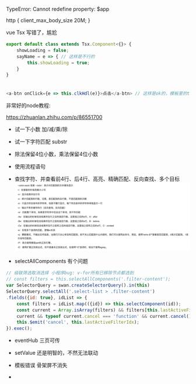 TypeError: Cannot redefine property: $app

http {
    client_max_body_size 20M;
}

vue Tsx 写错了，尴尬
``` js
export default class extends Tsx.Component<{}> {
    showLoading = false;
    sayName = e => { // 这样是不行的
        this.showLoading = true;
    }
}


<a-btn onClick={e => this.clkHdl(e)}>点击</a-btn> // 这样是ok的，模板里的this绑定正确
```
非常好的node教程:

https://zhuanlan.zhihu.com/p/86551700

- 试一下小数 加/减/乘/除
- 试一下字符匹配 substr
- 除法保留4位小数，乘法保留4位小数
- 使用流程语句
- 查找字符、并查看前4行、后4行、高亮、精确匹配、反向查找、多个目标
![](2019-11-04-01-13-23.png)

- selectAllComponents 有个问题
``` js
// 级联筛选取消选择 小程序bug: v-for所有已移除节点都选到
// const filters = this.selectAllComponents('.filter-content');
var SelectorQuery = swan.createSelectorQuery().in(this)
SelectorQuery.selectAll('.select-list > .filter-content')
.fields({id: true}, idList => {
    const filters = idList.map(({id}) => this.selectComponent(id));
    const current = Array.isArray(filters) && filters[this.lastActiveFilterIdx];
    current && typeof current.cancel === 'function' && current.cancel();
    this.$emit('cancel', this.lastActiveFilterIdx);
}).exec();
```

- eventHub 三页可传

- setValue 还是明智的，不然无法联动

- 模板错误 骨架屏不消失

-
